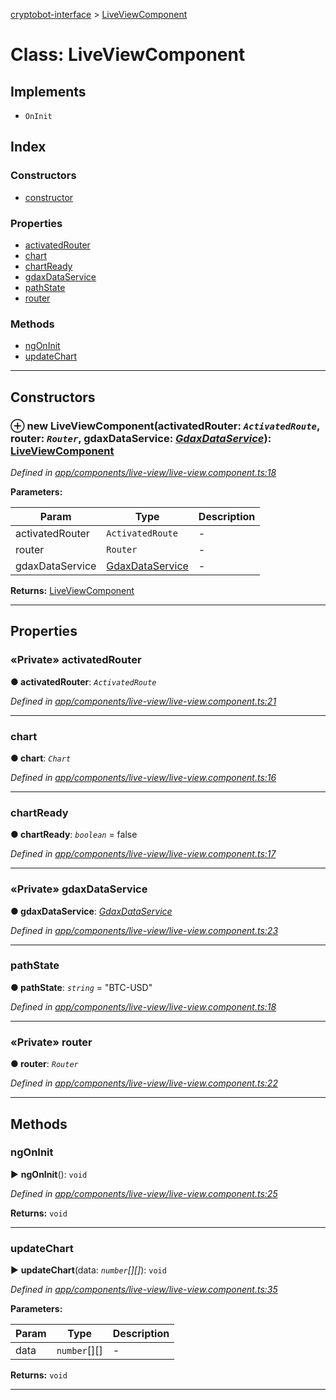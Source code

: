 [cryptobot-interface](../README.md) > [LiveViewComponent](../classes/liveviewcomponent.md)



# Class: LiveViewComponent

## Implements

* `OnInit`

## Index

### Constructors

* [constructor](liveviewcomponent.md#markdown-header-constructor)


### Properties

* [activatedRouter](liveviewcomponent.md#markdown-header-private-activatedrouter)
* [chart](liveviewcomponent.md#markdown-header-chart)
* [chartReady](liveviewcomponent.md#markdown-header-chartready)
* [gdaxDataService](liveviewcomponent.md#markdown-header-private-gdaxdataservice)
* [pathState](liveviewcomponent.md#markdown-header-pathstate)
* [router](liveviewcomponent.md#markdown-header-private-router)


### Methods

* [ngOnInit](liveviewcomponent.md#markdown-header-ngoninit)
* [updateChart](liveviewcomponent.md#markdown-header-updatechart)



---
## Constructors



### ⊕ **new LiveViewComponent**(activatedRouter: *`ActivatedRoute`*, router: *`Router`*, gdaxDataService: *[GdaxDataService](gdaxdataservice.md)*): [LiveViewComponent](liveviewcomponent.md)


*Defined in [app/components/live-view/live-view.component.ts:18](https://github.com/WilliamRADFunk/cryptobot-interface/blob/f419f2c/src/app/components/live-view/live-view.component.ts#L18)*



**Parameters:**

| Param | Type | Description |
| ------ | ------ | ------ |
| activatedRouter | `ActivatedRoute`   |  - |
| router | `Router`   |  - |
| gdaxDataService | [GdaxDataService](gdaxdataservice.md)   |  - |





**Returns:** [LiveViewComponent](liveviewcomponent.md)

---


## Properties


### «Private» activatedRouter

**●  activatedRouter**:  *`ActivatedRoute`* 

*Defined in [app/components/live-view/live-view.component.ts:21](https://github.com/WilliamRADFunk/cryptobot-interface/blob/f419f2c/src/app/components/live-view/live-view.component.ts#L21)*





___



###  chart

**●  chart**:  *`Chart`* 

*Defined in [app/components/live-view/live-view.component.ts:16](https://github.com/WilliamRADFunk/cryptobot-interface/blob/f419f2c/src/app/components/live-view/live-view.component.ts#L16)*





___



###  chartReady

**●  chartReady**:  *`boolean`*  = false

*Defined in [app/components/live-view/live-view.component.ts:17](https://github.com/WilliamRADFunk/cryptobot-interface/blob/f419f2c/src/app/components/live-view/live-view.component.ts#L17)*





___



### «Private» gdaxDataService

**●  gdaxDataService**:  *[GdaxDataService](gdaxdataservice.md)* 

*Defined in [app/components/live-view/live-view.component.ts:23](https://github.com/WilliamRADFunk/cryptobot-interface/blob/f419f2c/src/app/components/live-view/live-view.component.ts#L23)*





___



###  pathState

**●  pathState**:  *`string`*  = "BTC-USD"

*Defined in [app/components/live-view/live-view.component.ts:18](https://github.com/WilliamRADFunk/cryptobot-interface/blob/f419f2c/src/app/components/live-view/live-view.component.ts#L18)*





___



### «Private» router

**●  router**:  *`Router`* 

*Defined in [app/components/live-view/live-view.component.ts:22](https://github.com/WilliamRADFunk/cryptobot-interface/blob/f419f2c/src/app/components/live-view/live-view.component.ts#L22)*





___


## Methods


###  ngOnInit

► **ngOnInit**(): `void`



*Defined in [app/components/live-view/live-view.component.ts:25](https://github.com/WilliamRADFunk/cryptobot-interface/blob/f419f2c/src/app/components/live-view/live-view.component.ts#L25)*





**Returns:** `void`





___



###  updateChart

► **updateChart**(data: *`number`[][]*): `void`



*Defined in [app/components/live-view/live-view.component.ts:35](https://github.com/WilliamRADFunk/cryptobot-interface/blob/f419f2c/src/app/components/live-view/live-view.component.ts#L35)*



**Parameters:**

| Param | Type | Description |
| ------ | ------ | ------ |
| data | `number`[][]   |  - |





**Returns:** `void`





___



